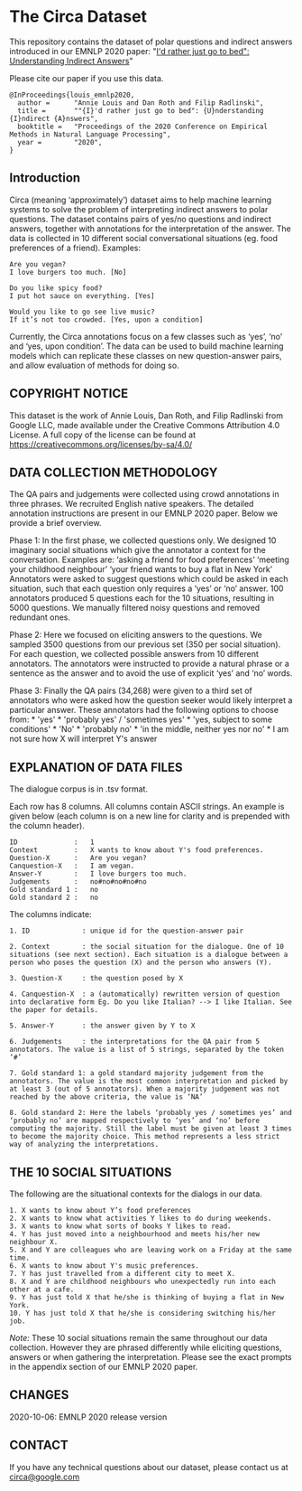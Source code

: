 # ﻿The Circa Dataset

This repository contains the dataset of polar questions and indirect answers introduced in 
our EMNLP 2020 paper:
"[I'd rather just go to bed": Understanding Indirect Answers]()"

Please cite our paper if you use this data.

```
@InProceedings{louis_emnlp2020,
  author =      "Annie Louis and Dan Roth and Filip Radlinski",
  title =       ""{I}'d rather just go to bed": {U}nderstanding {I}ndirect {A}nswers",
  booktitle =   "Proceedings of the 2020 Conference on Empirical Methods in Natural Language Processing",
  year =        "2020",
}
```

## Introduction

Circa (meaning ‘approximately’) dataset aims to help machine learning systems to solve the problem of interpreting indirect answers to polar questions. The dataset contains pairs of yes/no questions and indirect answers, together with annotations for the interpretation of the answer. The data is collected in 10 different social conversational situations (eg. food preferences of a friend). Examples:

```
Are you vegan?
I love burgers too much. [No]

Do you like spicy food?
I put hot sauce on everything. [Yes] 

Would you like to go see live music?
If it’s not too crowded. [Yes, upon a condition]
```

Currently, the Circa annotations focus on a few classes such as ‘yes’, ‘no’ and ‘yes, upon condition’. The data can be used to build machine learning models which can replicate these classes on new question-answer pairs, and allow evaluation of methods for doing so. 


## COPYRIGHT NOTICE


This dataset is the work of Annie Louis, Dan Roth, and Filip Radlinski from Google LLC, made available under the Creative Commons Attribution 4.0 License. A full copy of the license can be found at https://creativecommons.org/licenses/by-sa/4.0/


## DATA COLLECTION METHODOLOGY


The QA pairs and judgements were collected using crowd annotations in three phrases. We recruited English native speakers. The detailed annotation instructions are present in our EMNLP 2020 paper. Below we provide a brief overview.


Phase 1: In the first phase, we collected questions only. We designed 10 imaginary social situations which give the annotator a context for the conversation. Examples are:
	‘asking a friend for food preferences’
	‘meeting your childhood neighbour’
	‘your friend wants to buy a flat in New York’
Annotators were asked to suggest questions which could be asked in each situation, such that each question only requires a ‘yes’ or ‘no’ answer. 100 annotators produced 5 questions each for the 10 situations, resulting in 5000 questions. We manually filtered noisy questions  and removed redundant ones. 


Phase 2: Here we focused on eliciting answers to the questions. We sampled 3500 questions from our previous set (350 per social situation). For each question, we collected possible answers from 10 different annotators. The annotators were instructed to provide a natural phrase or a sentence as the answer and to avoid the use of explicit ‘yes’ and ‘no’ words. 


Phase 3: Finally the QA pairs (34,268) were given to a third set of annotators who were asked how the question seeker would likely interpret a particular answer. These annotators had the following options to choose from:
	* 'yes'
	* 'probably yes' / 'sometimes yes'
	* 'yes, subject to some conditions'
	* 'No'
	* 'probably no'
	* 'in the middle, neither yes nor no'
	* I am not sure how X will interpret Y's answer


## EXPLANATION OF DATA FILES


The dialogue corpus is in .tsv format.

Each row has 8 columns. All columns contain ASCII strings. An example is given below (each column is on a new line for clarity and is prepended with the column header). 

```
ID		        :	1	
Context		    :	X wants to know about Y's food preferences.
Question-X	    :	Are you vegan?
Canquestion-X   :   I am vegan.
Answer-Y	    :	I love burgers too much. 
Judgements	    :	no#no#no#no#no	
Gold standard 1	:	no
Gold standard 2	:	no
```
	

The columns indicate:

```
1. ID             : unique id for the question-answer pair

2. Context        : the social situation for the dialogue. One of 10 situations (see next section). Each situation is a dialogue between a person who poses the question (X) and the person who answers (Y). 

3. Question-X     : the question posed by X 

4. Canquestion-X  : a (automatically) rewritten version of question into declarative form Eg. Do you like Italian? --> I like Italian. See the paper for details.

5. Answer-Y       : the answer given by Y to X

6. Judgements     : the interpretations for the QA pair from 5 annotators. The value is a list of 5 strings, separated by the token ‘#’

7. Gold standard 1: a gold standard majority judgement from the annotators. The value is the most common interpretation and picked by at least 3 (out of 5 annotators). When a majority judgement was not reached by the above criteria, the value is ‘NA’

8. Gold standard 2: Here the labels ‘probably yes / sometimes yes’ and ‘probably no’ are mapped respectively to ‘yes’ and ‘no’ before computing the majority. Still the label must be given at least 3 times to become the majority choice. This method represents a less strict way of analyzing the interpretations. 

```




## THE 10 SOCIAL SITUATIONS

The following are the situational contexts for the dialogs in our data. 

```
1. X wants to know about Y’s food preferences
2. X wants to know what activities Y likes to do during weekends. 
3. X wants to know what sorts of books Y likes to read. 
4. Y has just moved into a neighbourhood and meets his/her new neighbour X.  
5. X and Y are colleagues who are leaving work on a Friday at the same time. 
6. X wants to know about Y's music preferences. 
7. Y has just travelled from a different city to meet X. 
8. X and Y are childhood neighbours who unexpectedly run into each other at a cafe. 
9. Y has just told X that he/she is thinking of buying a flat in New York. 
10. Y has just told X that he/she is considering switching his/her job.
```


*Note:* These 10 social situations remain the same throughout our data collection. However they are phrased differently while eliciting questions, answers or when gathering the interpretation. Please see the exact prompts in the appendix section of our EMNLP 2020 paper.




## CHANGES
2020-10-06: EMNLP 2020 release version



## CONTACT

If you have any technical questions about our dataset, please contact us at circa@google.com

